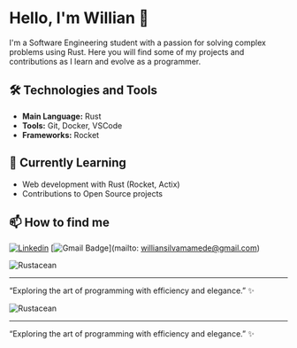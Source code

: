 # Hello, I'm Willian 👋

I'm a Software Engineering student with a passion for solving complex problems using Rust. Here you will find some of my projects and contributions as I learn and evolve as a programmer.

## 🛠️ Technologies and Tools
- **Main Language:** Rust
- **Tools:** Git, Docker, VSCode
- **Frameworks:** Rocket

## 🌱 Currently Learning
- Web development with Rust (Rocket, Actix)
- Contributions to Open Source projects

## 📫 How to find me
[![Linkedin](https://img.shields.io/badge/-williansilvamamede-blue?style=flat-square&logo=Linkedin&logoColor=white&link=https://www.linkedin.com/in/williansilvamamede/)]( https://www.linkedin.com/in/williansilvamamede/)
[![Gmail Badge](https://img.shields.io/badge/-williansilvamamede@gmail.com-006bed?style=flat-square&logo=Gmail&logoColor=white&link=mailto:williansilvamamede@gmail.com)](mailto: williansilvamamede@gmail.com)

![Rustacean](https://img.shields.io/badge/Rustacean-%23000000.svg?style=for-the-badge&logo=rust&logoColor=white)

---

“Exploring the art of programming with efficiency and elegance.” ✨

![Rustacean](https://img.shields.io/badge/Rustacean-%23000000.svg?style=for-the-badge&logo=rust&logoColor=white)

---

“Exploring the art of programming with efficiency and elegance.” ✨
